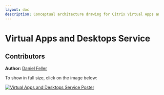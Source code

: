 ```yaml
---
layout: doc
description: Conceptual architecture drawing for Citrix Virtual Apps and Desktop deployment in Citrix Cloud.
---
```

# Virtual Apps and Desktops Service

## Contributors

**Author:** [Daniel Feller](https://twitter.com/djfeller)

To show in full size, click on the image below:

[![Virtual Apps and Desktops Service Poster](/en-us/tech-zone/learn/media/diagrams-posters_virtual-apps-and-desktops-service_poster.png)](/en-us/tech-zone/learn/downloads/diagrams-posters_virtual-apps-and-desktops-service_poster.png)
